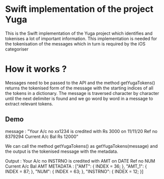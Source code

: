 
# Swift implementation of the project Yuga

This is the Swift implementation of the Yuga project which identifies and tokenises a lot of important information. This implementation is needed for the tokenisation of the messages which in turn is required by the iOS categoriser

# How it works ?

Messages need to be passed to the API and the method getYugaTokens() returns the tokenised form of the message with the starting indices of all the tokens in a dictionary.
The message is traversed character by character until the next delimiter is found and we go word by word in a message to extract relevant tokens.

## Demo

message : "Your A/c no xx1234 is credited with Rs 3000 on 11/11/20 Ref no 8379294 Current A/c Bal Rs 12000"

We can call the method getYugaTokens() as getYugaTokens(message) and the output is the tokenised message with the metadata.

Output : Your A/c no INSTRNO is credited with AMT on DATE Ref no NUM Current A/c Bal AMT METADATA : ["AMT": { INDEX = 36; }, "AMT_1": { INDEX = 87; }, "NUM": { INDEX = 63; }, "INSTRNO": { INDEX = 12; }]


